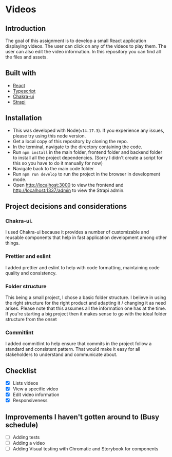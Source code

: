 # Videos

## Introduction

The goal of this assignment is to develop a small React application displaying videos. The user can click on any of the videos to play them. The user can also edit the video information. In this repository you can find all the files and assets.

## Built with

- [React](https://reactjs.org/)
- [Typescript](https://www.typescriptlang.org/)
- [Chakra-ui](https://chakra-ui.com/)
- [Strapi](https://strapi.io/)

## Installation

- This was developed with Node(`v14.17.3`). If you experience any issues, please try using this node version.
- Get a local copy of this repository by cloning the repo.
- In the terminal, navigate to the directory containing the code.
- Run `npm install` in the main folder, frontend folder and backend folder to install all the project dependencies. (Sorry I didn't create a script for this so you have to do it manually for now)
- Navigate back to the main code folder
- Run `npm run develop` to run the project in the browser in development mode.
- Open [http://localhost:3000](http://localhost:3000) to view the frontend and [http://localhost:1337/admin](http://localhost:1337/admin) to view the Strapi admin.

## Project decisions and considerations

### Chakra-ui.

I used Chakra-ui because it provides a number of customizable and reusable components that help in fast application development among other things.

### Prettier and eslint

I added prettier and eslint to help with code formatting, maintaining code quality and consistency.

### Folder structure

This being a small project, I chose a basic folder structure. I believe in using the right structure for the right product and adapting it / changing it as need arises. Please note that this assumes all the information one has at the time. If you're starting a big project then it makes sense to go with the ideal folder structure from the onset

### Commitlint

I added commitlint to help ensure that commits in the project follow a standard and consistent pattern. That would make it easy for all stakeholders to understand and communicate about.

## Checklist

- [x] Lists videos
- [x] View a specific video
- [x] Edit video information
- [x] Responsiveness

## Improvements I haven't gotten around to (Busy schedule)

- [ ] Adding tests
- [ ] Adding a video
- [ ] Adding Visual testing with Chromatic and Storybook for components
